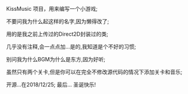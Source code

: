 KissMusic 项目，用来编写一个小游戏;

不要问我为什么起这样的名字,因为懒得改了;

用的是我之前上传过的Direct2D封装过的类;

几乎没有注释,会一点点加...是的,我知道是个不好的习惯;

别问我为什么BGM为什么是东方,因为好听;

虽然只有两个关卡,但是你可以在完全不修改源代码的情况下添加关卡和音乐;

开源...在2018/12/25;
最后...
圣诞快乐!

